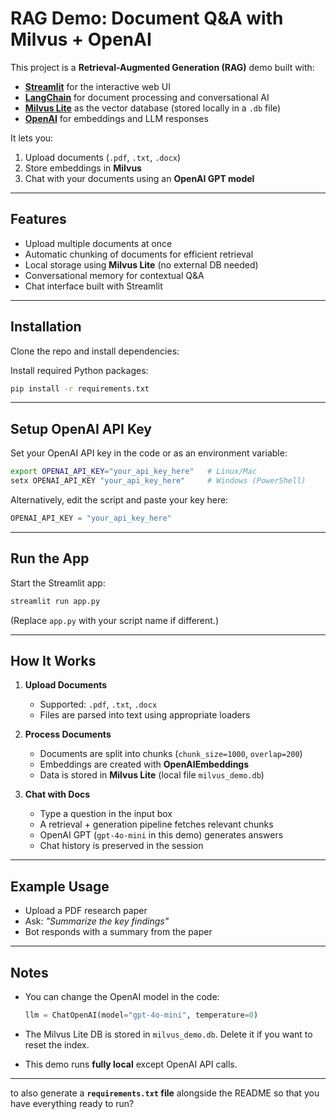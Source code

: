 

# RAG Demo: Document Q\&A with Milvus + OpenAI

This project is a **Retrieval-Augmented Generation (RAG)** demo built with:

* **[Streamlit](https://streamlit.io/)** for the interactive web UI
* **[LangChain](https://www.langchain.com/)** for document processing and conversational AI
* **[Milvus Lite](https://milvus.io/)** as the vector database (stored locally in a `.db` file)
* **[OpenAI](https://platform.openai.com/)** for embeddings and LLM responses

It lets you:

1. Upload documents (`.pdf`, `.txt`, `.docx`)
2. Store embeddings in **Milvus**
3. Chat with your documents using an **OpenAI GPT model**

---

##  Features

* Upload multiple documents at once
* Automatic chunking of documents for efficient retrieval
* Local storage using **Milvus Lite** (no external DB needed)
* Conversational memory for contextual Q\&A
* Chat interface built with Streamlit

---

## Installation

Clone the repo and install dependencies:



Install required Python packages:

```bash
pip install -r requirements.txt
```

---

##  Setup OpenAI API Key

Set your OpenAI API key in the code or as an environment variable:

```bash
export OPENAI_API_KEY="your_api_key_here"   # Linux/Mac
setx OPENAI_API_KEY "your_api_key_here"     # Windows (PowerShell)
```

Alternatively, edit the script and paste your key here:

```python
OPENAI_API_KEY = "your_api_key_here"
```

---

##  Run the App

Start the Streamlit app:

```bash
streamlit run app.py
```

(Replace `app.py` with your script name if different.)

---

##  How It Works

1. **Upload Documents**

   * Supported: `.pdf`, `.txt`, `.docx`
   * Files are parsed into text using appropriate loaders

2. **Process Documents**

   * Documents are split into chunks (`chunk_size=1000`, `overlap=200`)
   * Embeddings are created with **OpenAIEmbeddings**
   * Data is stored in **Milvus Lite** (local file `milvus_demo.db`)

3. **Chat with Docs**

   * Type a question in the input box
   * A retrieval + generation pipeline fetches relevant chunks
   * OpenAI GPT (`gpt-4o-mini` in this demo) generates answers
   * Chat history is preserved in the session

---

##  Example Usage

* Upload a PDF research paper
* Ask: *"Summarize the key findings"*
* Bot responds with a summary from the paper

---

##  Notes

* You can change the OpenAI model in the code:

  ```python
  llm = ChatOpenAI(model="gpt-4o-mini", temperature=0)
  ```
* The Milvus Lite DB is stored in `milvus_demo.db`. Delete it if you want to reset the index.
* This demo runs **fully local** except OpenAI API calls.

---
to also generate a **`requirements.txt` file** alongside the README so that you have everything ready to run?
